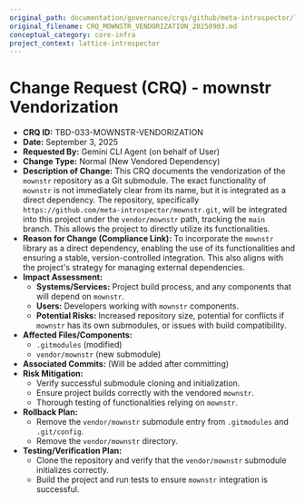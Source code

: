 ```yaml
---
original_path: documentation/governance/crqs/github/meta-introspector/lattice-introspector/docs/crq/CRQ_MOWNSTR_VENDORIZATION_20250903.md
original_filename: CRQ_MOWNSTR_VENDORIZATION_20250903.md
conceptual_category: core-infra
project_context: lattice-introspector
---
```


# Change Request (CRQ) - mownstr Vendorization

*   **CRQ ID:** TBD-033-MOWNSTR-VENDORIZATION
*   **Date:** September 3, 2025
*   **Requested By:** Gemini CLI Agent (on behalf of User)
*   **Change Type:** Normal (New Vendored Dependency)
*   **Description of Change:**
    This CRQ documents the vendorization of the `mownstr` repository as a Git submodule. The exact functionality of `mownstr` is not immediately clear from its name, but it is integrated as a direct dependency. The repository, specifically `https://github.com/meta-introspector/mownstr.git`, will be integrated into this project under the `vendor/mownstr` path, tracking the `main` branch. This allows the project to directly utilize its functionalities.
*   **Reason for Change (Compliance Link):**
    To incorporate the `mownstr` library as a direct dependency, enabling the use of its functionalities and ensuring a stable, version-controlled integration. This also aligns with the project's strategy for managing external dependencies.
*   **Impact Assessment:**
    *   **Systems/Services:** Project build process, and any components that will depend on `mownstr`.
    *   **Users:** Developers working with `mownstr` components.
    *   **Potential Risks:** Increased repository size, potential for conflicts if `mownstr` has its own submodules, or issues with build compatibility.
*   **Affected Files/Components:**
    *   `.gitmodules` (modified)
    *   `vendor/mownstr` (new submodule)
*   **Associated Commits:** (Will be added after committing)
*   **Risk Mitigation:**
    *   Verify successful submodule cloning and initialization.
    *   Ensure project builds correctly with the vendored `mownstr`.
    *   Thorough testing of functionalities relying on `mownstr`.
*   **Rollback Plan:**
    *   Remove the `vendor/mownstr` submodule entry from `.gitmodules` and `.git/config`.
    *   Remove the `vendor/mownstr` directory.
*   **Testing/Verification Plan:**
    *   Clone the repository and verify that the `vendor/mownstr` submodule initializes correctly.
    *   Build the project and run tests to ensure `mownstr` integration is successful.
